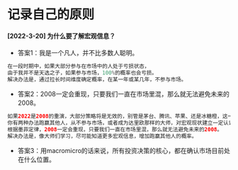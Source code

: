 # 记录自己的原则
#### [2022-3-20] 为什么要了解宏观信息？
- 答案1：我是一个凡人，并不比多数人聪明。
```java
在一段时期中，如果大部分参与在市场中的人处于亏损状态，
由于我并不是天选之子，如果参与市场，100%的概率也会亏损。
解决办法是，通过拉长时间维度确定概率，在某一年或某几年，不参与市场。
```

- 答案2：2008一定会重现，只要我们一直在市场里混，那么就无法避免未来的2008。
```java
如果2022是2008的重演，大部分策略将是无效的，别管是茅台、腾讯、苹果、还是冰糖橙，这一年注定只会亏损。
你有两种办法跑赢其他人，从不参与市场，或者成为达里欧那样的大师，对宏观现状建立一定认识。
根据墨菲定律，2008一定会重现，只要我们一直在市场里混，那么就无法避免未来的2008。
解决办法是，像大师们学习，尽可能知道更多宏观信息，增加跑赢其他人的概率。
```

- 答案3：用macromicro的话来说，所有投资决策的核心，都在确认市场目前处在什么位置。
